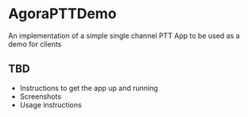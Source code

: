 # AgoraPTTDemo


An implementation of a simple single channel PTT App to be used as a demo for clients


## TBD
- Instructions to get the app up and running
- Screenshots
- Usage instructions
